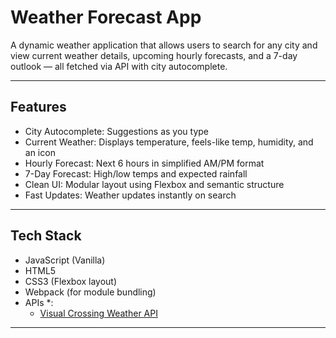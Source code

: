 # Weather Forecast App

A dynamic weather application that allows users to search for any city and view current weather details, upcoming hourly forecasts, and a 7-day outlook — all fetched via API with city autocomplete.

---

## Features

* City Autocomplete: Suggestions as you type
* Current Weather: Displays temperature, feels-like temp, humidity, and an icon
* Hourly Forecast: Next 6 hours in simplified AM/PM format
* 7-Day Forecast: High/low temps and expected rainfall
* Clean UI: Modular layout using Flexbox and semantic structure
* Fast Updates: Weather updates instantly on search

---

## Tech Stack

* JavaScript (Vanilla) 
* HTML5 
* CSS3 (Flexbox layout)
* Webpack (for module bundling)
* APIs *:
  - [Visual Crossing Weather API](https://www.visualcrossing.com/)

---
